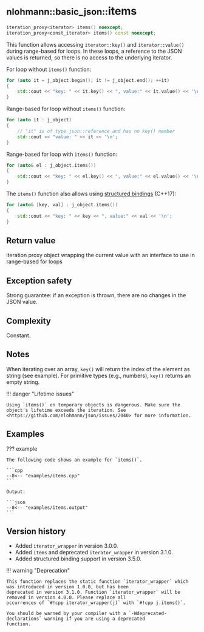 # <small>nlohmann::basic_json::</small>items

```cpp
iteration_proxy<iterator> items() noexcept;
iteration_proxy<const_iterator> items() const noexcept;
```

This function allows accessing `iterator::key()` and `iterator::value()` during range-based for loops. In these loops, a
reference to the JSON values is returned, so there is no access to the underlying iterator.

For loop without `items()` function:

```cpp
for (auto it = j_object.begin(); it != j_object.end(); ++it)
{
    std::cout << "key: " << it.key() << ", value:" << it.value() << '\n';
}
```

Range-based for loop without `items()` function:

```cpp
for (auto it : j_object)
{
    // "it" is of type json::reference and has no key() member
    std::cout << "value: " << it << '\n';
}
```

Range-based for loop with `items()` function:

```cpp
for (auto& el : j_object.items())
{
    std::cout << "key: " << el.key() << ", value:" << el.value() << '\n';
}
```

The `items()` function also allows using
[structured bindings](https://en.cppreference.com/w/cpp/language/structured_binding) (C++17):

```cpp
for (auto& [key, val] : j_object.items())
{
    std::cout << "key: " << key << ", value:" << val << '\n';
}
```

## Return value

iteration proxy object wrapping the current value with an interface to use in range-based for loops

## Exception safety

Strong guarantee: if an exception is thrown, there are no changes in the JSON value.

## Complexity

Constant.

## Notes

When iterating over an array, `key()` will return the index of the element as string (see example). For primitive types
(e.g., numbers), `key()` returns an empty string.

!!! danger "Lifetime issues"

    Using `items()` on temporary objects is dangerous. Make sure the object's lifetime exceeds the iteration. See
    <https://github.com/nlohmann/json/issues/2040> for more information.

## Examples

??? example

    The following code shows an example for `items()`.

    ```cpp
    --8<-- "examples/items.cpp"
    ```

    Output:

    ```json
    --8<-- "examples/items.output"
    ```

## Version history

- Added `iterator_wrapper` in version 3.0.0.
- Added `items` and deprecated `iterator_wrapper` in version 3.1.0.
- Added structured binding support in version 3.5.0.

!!! warning "Deprecation"

    This function replaces the static function `iterator_wrapper` which was introduced in version 1.0.0, but has been
    deprecated in version 3.1.0. Function `iterator_wrapper` will be removed in version 4.0.0. Please replace all
    occurrences of `#!cpp iterator_wrapper(j)` with `#!cpp j.items()`.

    You should be warned by your compiler with a `-Wdeprecated-declarations` warning if you are using a deprecated
    function.
